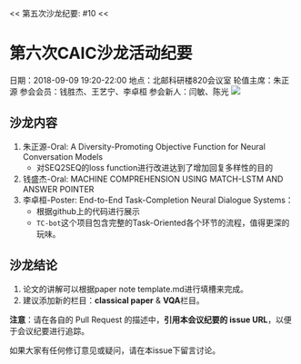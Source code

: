 << 第五次沙龙纪要: #10  <<

# 第六次CAIC沙龙活动纪要

日期：2018-09-09 19:20-22:00
地点：北邮科研楼820会议室
轮值主席：朱正源
参会会员：钱胜杰、王艺宁、李卓桓
参会新人：闫敏、陈光
![](http://ww1.sinaimg.cn/large/ca26ff18ly1fv4rnhpu5zj20m80e7k5a.jpg)

## 沙龙内容
1. 朱正源-Oral: A Diversity-Promoting Objective Function for Neural Conversation Models
    - 对SEQ2SEQ的loss function进行改进达到了增加回复多样性的目的
1. 钱盛杰-Oral: MACHINE COMPREHENSION USING MATCH-LSTM AND ANSWER POINTER
1. 李卓桓-Poster: End-to-End Task-Completion Neural Dialogue Systems：
    - 根据github上的代码进行展示
    - `TC-bot`这个项目包含完整的Task-Oriented各个环节的流程，值得更深的玩味。

## 沙龙结论
1. 论文的讲解可以根据paper note template.md进行填槽来完成。
1. 建议添加新的栏目：**classical paper** & **VQA**栏目。

**注意**：请在各自的 Pull Request 的描述中，**引用本会议纪要的 issue URL**，以便于会议纪要进行追踪。

如果大家有任何修订意见或疑问，请在本issue下留言讨论。



